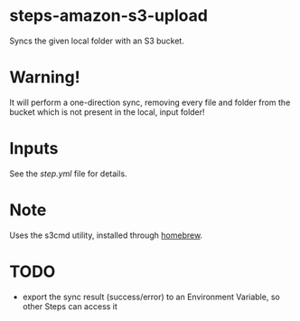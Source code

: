 steps-amazon-s3-upload
======================

Syncs the given local folder with an S3 bucket.

# Warning!

It will perform a one-direction sync, removing every file and folder from
the bucket which is not present in the local, input folder!


# Inputs

See the *step.yml* file for details.


# Note

Uses the s3cmd utility, installed through [homebrew](http://brew.sh/).


# TODO
* export the sync result (success/error) to an Environment Variable, so other Steps can access it
